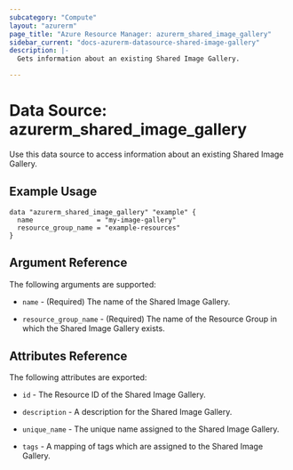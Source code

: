 ```yaml
---
subcategory: "Compute"
layout: "azurerm"
page_title: "Azure Resource Manager: azurerm_shared_image_gallery"
sidebar_current: "docs-azurerm-datasource-shared-image-gallery"
description: |-
  Gets information about an existing Shared Image Gallery.

---
```


# Data Source: azurerm_shared_image_gallery

Use this data source to access information about an existing Shared Image Gallery.

## Example Usage

```hcl
data "azurerm_shared_image_gallery" "example" {
  name                = "my-image-gallery"
  resource_group_name = "example-resources"
}
```

## Argument Reference

The following arguments are supported:

* `name` - (Required) The name of the Shared Image Gallery.

* `resource_group_name` - (Required) The name of the Resource Group in which the Shared Image Gallery exists.

## Attributes Reference

The following attributes are exported:

* `id` - The Resource ID of the Shared Image Gallery.

* `description` - A description for the Shared Image Gallery.

* `unique_name` - The unique name assigned to the Shared Image Gallery.

* `tags` - A mapping of tags which are assigned to the Shared Image Gallery.
